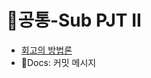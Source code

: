 # 📌공통-Sub PJT II

- [회고의 방법론](https://www.notion.so/25653a619b9f425dbd75d26a5c614337)
- 📝Docs: 커밋 메시지

